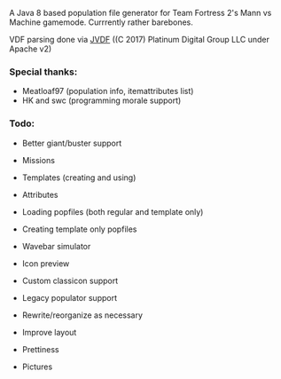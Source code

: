 A Java 8 based population file generator for Team Fortress 2's Mann vs Machine gamemode.
Currrently rather barebones.

VDF parsing done via [JVDF](https://github.com/PlatinumDigitalGroup/JVDF) ((C 2017) Platinum Digital Group LLC under Apache v2)

### Special thanks:
- Meatloaf97 (population info, itemattributes list)
- HK and swc (programming morale support)

### Todo:

- Better giant/buster support
- Missions
- Templates (creating and using)
- Attributes
- Loading popfiles (both regular and template only)
- Creating template only popfiles
- Wavebar simulator
- Icon preview
- Custom classicon support
- Legacy populator support



- Rewrite/reorganize as necessary
- Improve layout
- Prettiness
- Pictures
